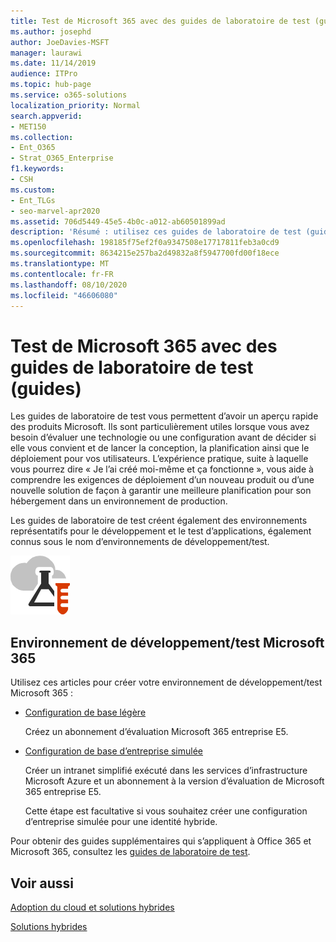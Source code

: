 ```yaml
---
title: Test de Microsoft 365 avec des guides de laboratoire de test (guides)
ms.author: josephd
author: JoeDavies-MSFT
manager: laurawi
ms.date: 11/14/2019
audience: ITPro
ms.topic: hub-page
ms.service: o365-solutions
localization_priority: Normal
search.appverid:
- MET150
ms.collection:
- Ent_O365
- Strat_O365_Enterprise
f1.keywords:
- CSH
ms.custom:
- Ent_TLGs
- seo-marvel-apr2020
ms.assetid: 706d5449-45e5-4b0c-a012-ab60501899ad
description: 'Résumé : utilisez ces guides de laboratoire de test (guides) pour configurer la démonstration, la preuve de concept ou les environnements de développement/test pour Microsoft 365.'
ms.openlocfilehash: 198185f75ef2f0a9347508e17717811feb3a0cd9
ms.sourcegitcommit: 8634215e257ba2d49832a8f5947700fd00f18ece
ms.translationtype: MT
ms.contentlocale: fr-FR
ms.lasthandoff: 08/10/2020
ms.locfileid: "46606080"
---
```

# <a name="test-microsoft-365-with-test-lab-guides-tlgs"></a>Test de Microsoft 365 avec des guides de laboratoire de test (guides)

Les guides de laboratoire de test vous permettent d’avoir un aperçu rapide des produits Microsoft. Ils sont particulièrement utiles lorsque vous avez besoin d’évaluer une technologie ou une configuration avant de décider si elle vous convient et de lancer la conception, la planification ainsi que le déploiement pour vos utilisateurs. L’expérience pratique, suite à laquelle vous pourrez dire « Je l’ai créé moi-même et ça fonctionne », vous aide à comprendre les exigences de déploiement d’un nouveau produit ou d’une nouvelle solution de façon à garantir une meilleure planification pour son hébergement dans un environnement de production.
  
Les guides de laboratoire de test créent également des environnements représentatifs pour le développement et le test d’applications, également connus sous le nom d’environnements de développement/test.
  
![Guides de laboratoire de test dans Microsoft Cloud](media/24ad0d1b-3274-40fb-972a-b8188b7268d1.png)
  
## <a name="microsoft-365-devtest-environment"></a>Environnement de développement/test Microsoft 365

Utilisez ces articles pour créer votre environnement de développement/test Microsoft 365 :
  
- [Configuration de base légère](https://docs.microsoft.com/microsoft-365/enterprise/lightweight-base-configuration-microsoft-365-enterprise)
    
    Créez un abonnement d’évaluation Microsoft 365 entreprise E5.

- [Configuration de base d’entreprise simulée](https://docs.microsoft.com/microsoft-365/enterprise/simulated-ent-base-configuration-microsoft-365-enterprise)
    
    Créer un intranet simplifié exécuté dans les services d’infrastructure Microsoft Azure et un abonnement à la version d’évaluation de Microsoft 365 entreprise E5. 

    Cette étape est facultative si vous souhaitez créer une configuration d’entreprise simulée pour une identité hybride.
    
Pour obtenir des guides supplémentaires qui s’appliquent à Office 365 et Microsoft 365, consultez les [guides de laboratoire de test](https://docs.microsoft.com/microsoft-365/enterprise/m365-enterprise-test-lab-guides).  
    
## <a name="related-topics"></a>Voir aussi

[Adoption du cloud et solutions hybrides](cloud-adoption-and-hybrid-solutions.yml)
  
[Solutions hybrides](hybrid-solutions.md)
